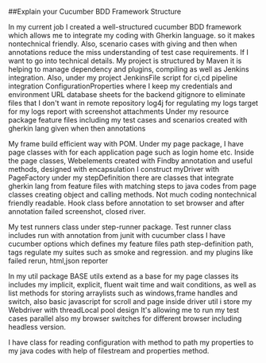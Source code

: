 ##Explain your Cucumber BDD Framework Structure

In my current job I created a well-structured cucumber BDD framework which allows 
me to integrate my coding with Gherkin language. so it makes nontechnical friendly.
Also, scenario cases with giving and then when annotations reduce the miss
understanding of test case requirements.
If I want to go into technical details.
My project is structured by Maven it is helping to manage dependency and plugins,
compiling as well as Jenkins integration.
Also, under my project
JenkinsFile script for ci,cd pipeline integration
ConfigurationProperties where I keep my credentials and environment URL
database sheets for the backend
gitignore to eliminate files that I don't want in remote repository
log4j for regulating my logs
target for my logs report with screenshot attachments
Under my resource package feature files including my test cases and scenarios 
created with gherkin lang given when then annotations

My frame build efficient way with POM.
Under my page package, I have page classes with
for each application page such as login home etc.
Inside the page classes, Webelements created with Findby annotation 
and useful methods, designed with encapsulation
I construct myDriver with PageFactory
under my stepDefinition there are classes that integrate gherkin lang from feature files
with matching steps to java codes from page classes creating object and calling methods.
Not much coding nontechnical friendly readable.
Hook class before annotation to set browser and after annotation failed screenshot, closed river.

My test runners class under step-runner package. Test runner class includes
run with annotation from junit with cucumber class I have cucumber options
which defines my feature files path step-definition path, tags regulate my suites 
such as smoke and regression.
and my plugins like failed rerun, html,json reporter

In my util package
BASE utils extend as a base for my page classes its includes my
implicit, explicit, fluent wait time and wait conditions, as well
as list methods for storing arraylists such as windows,frame handles and switch,
also basic javascript for scroll and page
inside driver util i store my Webdriver with threadLocal pool design It's 
allowing me to run my test cases parallel
also my browser switches for different browser including headless
version.

I have class for reading configuration
with method to path my properties to my java codes with help of filestream and properties method.



